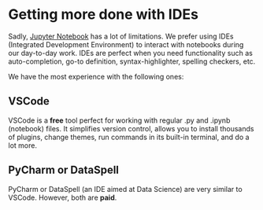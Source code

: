 # Getting more done with IDEs

Sadly, [Jupyter Notebook](notebooks.ipynb) has a lot of limitations. We prefer using IDEs (Integrated Development Environment) to interact
with notebooks during our day-to-day work. IDEs are perfect when you need functionality such as auto-completion, go-to
definition, syntax-highlighter, spelling checkers, etc.

We have the most experience with the following ones:

## VSCode

VSCode is a **free** tool perfect for working with regular .py and .ipynb (notebook) files. It simplifies version
control, allows you to install thousands of plugins, change themes, run commands in its built-in terminal, and do a lot
more.

## PyCharm or DataSpell

PyCharm or DataSpell (an IDE aimed at Data Science) are very similar to VSCode. However, both are **paid**.
